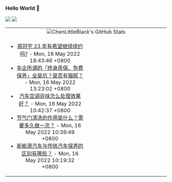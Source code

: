 ### Hello World 👋

[![](https://img.shields.io/badge/@ChenLittleBlack-1a6c81?style=flat&logo=java&logoColor=1a6c81&label=Java&colorA=ffffff)](https://www.java.com/)
[![](https://img.shields.io/badge/@ChenLittleBlack-41b883?style=flat&logo=vuedotjs&logoColor=41b883&label=Vue&colorA=ffffff)](https://cn.vuejs.org/)

<table>
<tr>
<td colspan="2" style="text-align: center;">
<img alt="ChenLittleBlack's GitHub Stats" src="https://github-readme-stats.vercel.app/api?username=ChenLittleBlack&show_icons=true&icon_color=CE1D2D&text_color=718096&bg_color=ffffff&hide_title=true" />
</td>
</tr>
<tr>
<td align="center" valign="middle">

<!-- START_SECTION:blog -->
* <a href='http://www.zhihu.com/question/527084204/answer/2482776911?utm_campaign=rss&utm_medium=rss&utm_source=rss&utm_content=title' target='_blank'>周冠宇 23 年有希望继续续约吗?</a> - Mon, 16 May 2022 18:43:46 +0800
* <a href='http://www.zhihu.com/question/531597174/answer/2487467684?utm_campaign=rss&utm_medium=rss&utm_source=rss&utm_content=title' target='_blank'>车企所谓的「终身质保、免费保养」全是坑？是否有猫腻？</a> - Mon, 16 May 2022 13:23:02 +0800
* <a href='http://www.zhihu.com/question/531670401/answer/2476749136?utm_campaign=rss&utm_medium=rss&utm_source=rss&utm_content=title' target='_blank'>汽车空调异味怎么处理效果好？</a> - Mon, 16 May 2022 10:42:37 +0800
* <a href='http://www.zhihu.com/question/531500237/answer/2481228491?utm_campaign=rss&utm_medium=rss&utm_source=rss&utm_content=title' target='_blank'>节气门清洗的作用是什么？需要多久做一次？</a> - Mon, 16 May 2022 10:39:49 +0800
* <a href='http://www.zhihu.com/question/531486982/answer/2485547941?utm_campaign=rss&utm_medium=rss&utm_source=rss&utm_content=title' target='_blank'>新能源汽车与传统汽车保养的区别有哪些？</a> - Mon, 16 May 2022 10:19:32 +0800
<!-- END_SECTION:blog -->

</td>
<td valign="middle" width="50%">

<!-- START_SECTION:douban -->

<!-- END_SECTION:douban -->

</td>
</tr>
</table>
